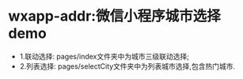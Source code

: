 # wxapp-addr:微信小程序城市选择demo
- 1.联动选择: pages/index文件夹中为城市三级联动选择;
- 2.列表选择: pages/selectCity文件夹中为列表城市选择,包含热门城市.

